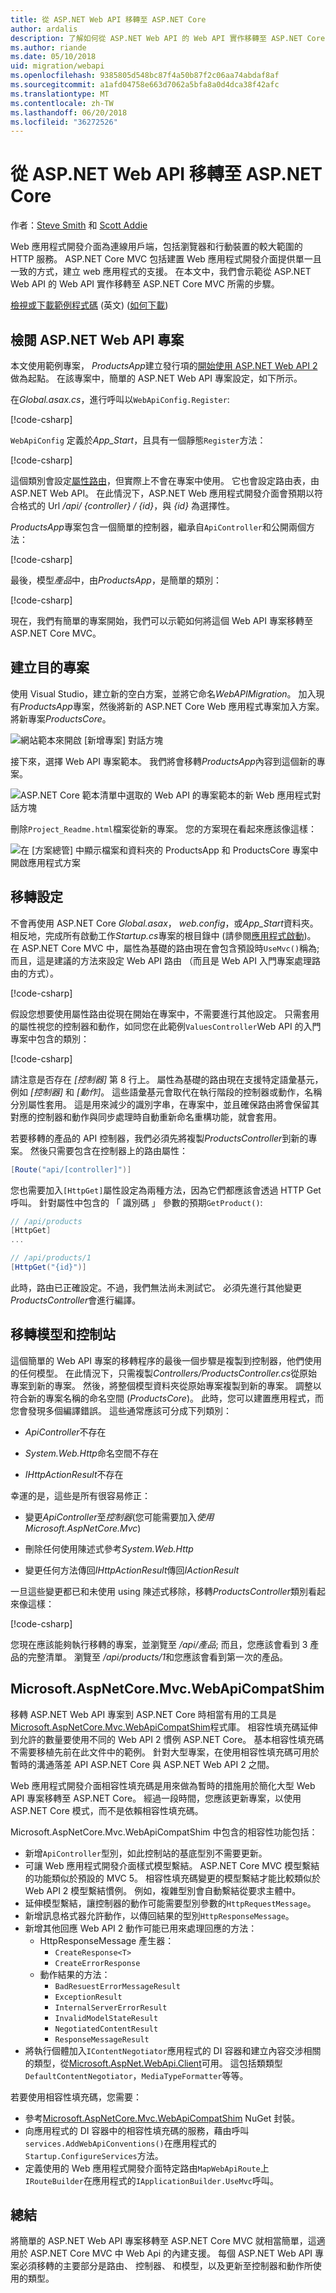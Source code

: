 ```yaml
---
title: 從 ASP.NET Web API 移轉至 ASP.NET Core
author: ardalis
description: 了解如何從 ASP.NET Web API 的 Web API 實作移轉至 ASP.NET Core MVC。
ms.author: riande
ms.date: 05/10/2018
uid: migration/webapi
ms.openlocfilehash: 9385805d548bc87f4a50b87f2c06aa74abdaf8af
ms.sourcegitcommit: a1afd04758e663d7062a5bfa8a0d4dca38f42afc
ms.translationtype: MT
ms.contentlocale: zh-TW
ms.lasthandoff: 06/20/2018
ms.locfileid: "36272526"
---
```

# <a name="migrate-from-aspnet-web-api-to-aspnet-core"></a>從 ASP.NET Web API 移轉至 ASP.NET Core

作者：[Steve Smith](https://ardalis.com/) 和 [Scott Addie](https://scottaddie.com)

Web 應用程式開發介面為連線用戶端，包括瀏覽器和行動裝置的較大範圍的 HTTP 服務。 ASP.NET Core MVC 包括建置 Web 應用程式開發介面提供單一且一致的方式，建立 web 應用程式的支援。 在本文中，我們會示範從 ASP.NET Web API 的 Web API 實作移轉至 ASP.NET Core MVC 所需的步驟。

[檢視或下載範例程式碼](https://github.com/aspnet/Docs/tree/master/aspnetcore/migration/webapi/sample) \(英文\) ([如何下載](xref:tutorials/index#how-to-download-a-sample))

## <a name="review-aspnet-web-api-project"></a>檢閱 ASP.NET Web API 專案

本文使用範例專案， *ProductsApp*建立發行項的[開始使用 ASP.NET Web API 2](/aspnet/web-api/overview/getting-started-with-aspnet-web-api/tutorial-your-first-web-api)做為起點。 在該專案中，簡單的 ASP.NET Web API 專案設定，如下所示。

在*Global.asax.cs*，進行呼叫以`WebApiConfig.Register`:

[!code-csharp[](../migration/webapi/sample/ProductsApp/Global.asax.cs?highlight=14)]

`WebApiConfig` 定義於*App_Start*，且具有一個靜態`Register`方法：

[!code-csharp[](../migration/webapi/sample/ProductsApp/App_Start/WebApiConfig.cs?highlight=15,16,17,18,19,20)]


這個類別會設定[屬性路由](https://docs.microsoft.com/aspnet/web-api/overview/web-api-routing-and-actions/attribute-routing-in-web-api-2)，但實際上不會在專案中使用。 它也會設定路由表，由 ASP.NET Web API。 在此情況下，ASP.NET Web 應用程式開發介面會預期以符合格式的 Url */api/ {controller} / {id}*，與 *{id}* 為選擇性。

*ProductsApp*專案包含一個簡單的控制器，繼承自`ApiController`和公開兩個方法：

[!code-csharp[](../migration/webapi/sample/ProductsApp/Controllers/ProductsController.cs?highlight=19,24)]

最後，模型*產品*中，由*ProductsApp*，是簡單的類別：

[!code-csharp[](webapi/sample/ProductsApp/Models/Product.cs)]

現在，我們有簡單的專案開始，我們可以示範如何將這個 Web API 專案移轉至 ASP.NET Core MVC。

## <a name="create-the-destination-project"></a>建立目的專案

使用 Visual Studio，建立新的空白方案，並將它命名*WebAPIMigration*。 加入現有*ProductsApp*專案，然後將新的 ASP.NET Core Web 應用程式專案加入方案。 將新專案*ProductsCore*。

![網站範本來開啟 [新增專案] 對話方塊](webapi/_static/add-web-project.png)

接下來，選擇 Web API 專案範本。 我們將會移轉*ProductsApp*內容到這個新的專案。

![ASP.NET Core 範本清單中選取的 Web API 的專案範本的新 Web 應用程式對話方塊](webapi/_static/aspnet-5-webapi.png)

刪除`Project_Readme.html`檔案從新的專案。 您的方案現在看起來應該像這樣：

![在 [方案總管] 中顯示檔案和資料夾的 ProductsApp 和 ProductsCore 專案中開啟應用程式方案](webapi/_static/webapimigration-solution.png)

## <a name="migrate-configuration"></a>移轉設定

不會再使用 ASP.NET Core *Global.asax*， *web.config*，或*App_Start*資料夾。 相反地，完成所有啟動工作*Startup.cs*專案的根目錄中 (請參閱[應用程式啟動](../fundamentals/startup.md))。 在 ASP.NET Core MVC 中，屬性為基礎的路由現在會包含預設時`UseMvc()`稱為; 而且，這是建議的方法來設定 Web API 路由 （而且是 Web API 入門專案處理路由的方式）。

[!code-csharp[](../migration/webapi/sample/ProductsCore/Startup.cs?highlight=31)]

假設您想要使用屬性路由從現在開始在專案中，不需要進行其他設定。 只需套用的屬性視您的控制器和動作，如同您在此範例`ValuesController`Web API 的入門專案中包含的類別：

[!code-csharp[](../migration/webapi/sample/ProductsCore/Controllers/ValuesController.cs?highlight=9,13,20,27,33,39)]

請注意是否存在 *[控制器]* 第 8 行上。 屬性為基礎的路由現在支援特定語彙基元，例如 *[控制器]* 和 *[動作]*。 這些語彙基元會取代在執行階段的控制器或動作，名稱分別屬性套用。 這是用來減少的識別字串，在專案中，並且確保路由將會保留其對應的控制器和動作與同步處理時自動重新命名重構功能，就會套用。

若要移轉的產品的 API 控制器，我們必須先將複製*ProductsController*到新的專案。 然後只需要包含在控制器上的路由屬性：

```csharp
[Route("api/[controller]")]
```

您也需要加入`[HttpGet]`屬性設定為兩種方法，因為它們都應該會透過 HTTP Get 呼叫。 針對屬性中包含的 「 識別碼 」 參數的預期`GetProduct()`:

```csharp
// /api/products
[HttpGet]
...

// /api/products/1
[HttpGet("{id}")]
```

此時，路由已正確設定。不過，我們無法尚未測試它。 必須先進行其他變更*ProductsController*會進行編譯。

## <a name="migrate-models-and-controllers"></a>移轉模型和控制站

這個簡單的 Web API 專案的移轉程序的最後一個步驟是複製到控制器，他們使用的任何模型。 在此情況下，只需複製*Controllers/ProductsController.cs*從原始專案到新的專案。 然後，將整個模型資料夾從原始專案複製到新的專案。 調整以符合新的專案名稱的命名空間 (*ProductsCore*)。  此時，您可以建置應用程式，而您會發現多個編譯錯誤。 這些通常應該可分成下列類別：

* *ApiController*不存在

* *System.Web.Http*命名空間不存在

* *IHttpActionResult*不存在

幸運的是，這些是所有很容易修正：

* 變更*ApiController*至*控制器*(您可能需要加入*使用 Microsoft.AspNetCore.Mvc*)

* 刪除任何使用陳述式參考*System.Web.Http*

* 變更任何方法傳回*IHttpActionResult*傳回*IActionResult*

一旦這些變更都已和未使用 using 陳述式移除，移轉*ProductsController*類別看起來像這樣：

[!code-csharp[](../migration/webapi/sample/ProductsCore/Controllers/ProductsController.cs?highlight=1,2,6,8,9,27)]

您現在應該能夠執行移轉的專案，並瀏覽至 */api/產品*; 而且，您應該會看到 3 產品的完整清單。 瀏覽至 */api/products/1*和您應該會看到第一次的產品。

## <a name="microsoftaspnetcoremvcwebapicompatshim"></a>Microsoft.AspNetCore.Mvc.WebApiCompatShim

移轉 ASP.NET Web API 專案到 ASP.NET Core 時相當有用的工具是[Microsoft.AspNetCore.Mvc.WebApiCompatShim](https://www.nuget.org/packages/Microsoft.AspNetCore.Mvc.WebApiCompatShim)程式庫。 相容性填充碼延伸到允許的數量要使用不同的 Web API 2 慣例 ASP.NET Core。 基本相容性填充碼不需要移植先前在此文件中的範例。 針對大型專案，在使用相容性填充碼可用於暫時的溝通落差 API ASP.NET Core 與 ASP.NET Web API 2 之間。

Web 應用程式開發介面相容性填充碼是用來做為暫時的措施用於簡化大型 Web API 專案移轉至 ASP.NET Core。 經過一段時間，您應該更新專案，以使用 ASP.NET Core 模式，而不是依賴相容性填充碼。 

Microsoft.AspNetCore.Mvc.WebApiCompatShim 中包含的相容性功能包括：

* 新增`ApiController`型別，如此控制站的基底型別不需要更新。
* 可讓 Web 應用程式開發介面樣式模型繫結。 ASP.NET Core MVC 模型繫結的功能類似於預設的 MVC 5。 相容性填充碼變更的模型繫結才能比較類似於 Web API 2 模型繫結慣例。 例如，複雜型別會自動繫結從要求主體中。
* 延伸模型繫結，讓控制器的動作可能需要型別參數的`HttpRequestMessage`。
* 新增訊息格式器允許動作，以傳回結果的型別`HttpResponseMessage`。
* 新增其他回應 Web API 2 動作可能已用來處理回應的方法：
    * HttpResponseMessage 產生器：
        * `CreateResponse<T>`
        * `CreateErrorResponse`
    * 動作結果的方法：
        * `BadResuestErrorMessageResult`
        * `ExceptionResult`
        * `InternalServerErrorResult`
        * `InvalidModelStateResult`
        * `NegotiatedContentResult`
        * `ResponseMessageResult`
* 將執行個體加入`IContentNegotiator`應用程式的 DI 容器和建立內容交涉相關的類型，從[Microsoft.AspNet.WebApi.Client](https://www.nuget.org/packages/Microsoft.AspNet.WebApi.Client/)可用。 這包括類類型`DefaultContentNegotiator`，`MediaTypeFormatter`等等。

若要使用相容性填充碼，您需要：

* 參考[Microsoft.AspNetCore.Mvc.WebApiCompatShim](https://www.nuget.org/packages/Microsoft.AspNetCore.Mvc.WebApiCompatShim) NuGet 封裝。
* 向應用程式的 DI 容器中的相容性填充碼的服務，藉由呼叫`services.AddWebApiConventions()`在應用程式的`Startup.ConfigureServices`方法。
* 定義使用的 Web 應用程式開發介面特定路由`MapWebApiRoute`上`IRouteBuilder`在應用程式的`IApplicationBuilder.UseMvc`呼叫。

## <a name="summary"></a>總結

將簡單的 ASP.NET Web API 專案移轉至 ASP.NET Core MVC 就相當簡單，這適用於 ASP.NET Core MVC 中 Web Api 的內建支援。 每個 ASP.NET Web API 專案必須移轉的主要部分是路由、 控制器、 和模型，以及更新至控制器和動作所使用的類型。
